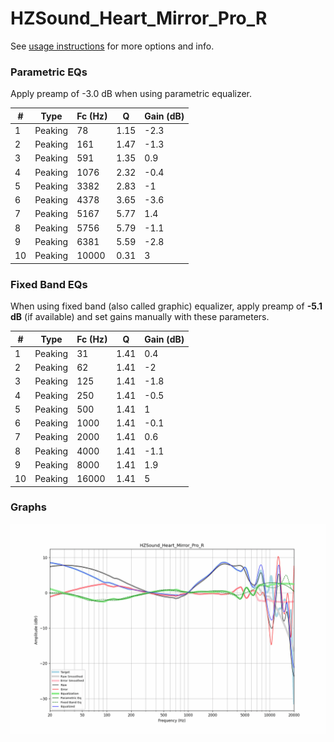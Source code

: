 # HZSound_Heart_Mirror_Pro_R
See [usage instructions](https://github.com/jaakkopasanen/AutoEq#usage) for more options and info.

### Parametric EQs
Apply preamp of -3.0 dB when using parametric equalizer.

|   # | Type    |   Fc (Hz) |    Q |   Gain (dB) |
|-----|---------|-----------|------|-------------|
|   1 | Peaking |        78 | 1.15 |        -2.3 |
|   2 | Peaking |       161 | 1.47 |        -1.3 |
|   3 | Peaking |       591 | 1.35 |         0.9 |
|   4 | Peaking |      1076 | 2.32 |        -0.4 |
|   5 | Peaking |      3382 | 2.83 |        -1   |
|   6 | Peaking |      4378 | 3.65 |        -3.6 |
|   7 | Peaking |      5167 | 5.77 |         1.4 |
|   8 | Peaking |      5756 | 5.79 |        -1.1 |
|   9 | Peaking |      6381 | 5.59 |        -2.8 |
|  10 | Peaking |     10000 | 0.31 |         3   |

### Fixed Band EQs
When using fixed band (also called graphic) equalizer, apply preamp of **-5.1 dB** (if available) and set gains manually with these parameters.

|   # | Type    |   Fc (Hz) |    Q |   Gain (dB) |
|-----|---------|-----------|------|-------------|
|   1 | Peaking |        31 | 1.41 |         0.4 |
|   2 | Peaking |        62 | 1.41 |        -2   |
|   3 | Peaking |       125 | 1.41 |        -1.8 |
|   4 | Peaking |       250 | 1.41 |        -0.5 |
|   5 | Peaking |       500 | 1.41 |         1   |
|   6 | Peaking |      1000 | 1.41 |        -0.1 |
|   7 | Peaking |      2000 | 1.41 |         0.6 |
|   8 | Peaking |      4000 | 1.41 |        -1.1 |
|   9 | Peaking |      8000 | 1.41 |         1.9 |
|  10 | Peaking |     16000 | 1.41 |         5   |

### Graphs
![](./HZSound_Heart_Mirror_Pro_R.png)
